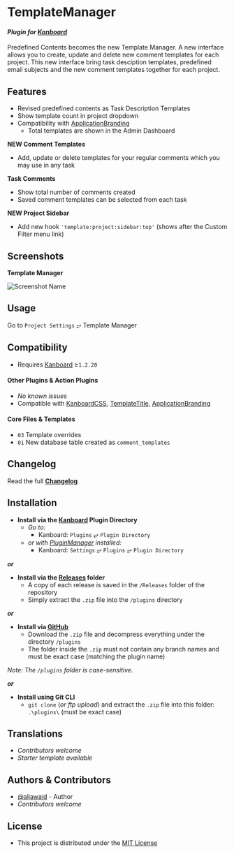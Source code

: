 # TemplateManager

#### _Plugin for [Kanboard](https://github.com/fguillot/kanboard "Kanboard - Kanban Project Management Software")_

Predefined Contents becomes the new Template Manager. A new interface allows you to create, update and delete new comment templates for each project. This new interface bring task desciption templates, predefined email subjects and the new comment templates together for each project.


Features
-------------

- Revised predefined contents as Task Description Templates
- Show template count in project dropdown
- Compatibility with [ApplicationBranding](https://github.com/aljawaid/ApplicationBranding)
  - Total templates are shown in the Admin Dashboard

**NEW Comment Templates**
- Add, update or delete templates for your regular comments which you may use in any task

**Task Comments**
- Show total number of comments created
- Saved comment templates can be selected from each task

**NEW Project Sidebar**
- Add new hook `'template:project:sidebar:top'` (shows after the Custom Filter menu link)


Screenshots
----------

**Template Manager**  

![Screenshot Name](../master/Screenshots/screenshot-name.png "Read Screenshot Name")


Usage
-------------

Go to `Project Settings` &#10562; Template Manager


Compatibility
-------------

- Requires [Kanboard](https://github.com/fguillot/kanboard "Kanboard - Kanban Project Management Software") ≥`1.2.20`

#### Other Plugins & Action Plugins
- _No known issues_
- Compatible with [KanboardCSS](https://github.com/aljawaid/KanboardCSS), [TemplateTitle](https://github.com/creecros/TemplateTitle), [ApplicationBranding](https://github.com/aljawaid/ApplicationBranding)
#### Core Files & Templates
- `03` Template overrides
- `01` New database table created as `comment_templates`


Changelog
---------

Read the full [**Changelog**](../master/changelog.md "See changes")
 

Installation
------------

- **Install via the [Kanboard](https://github.com/fguillot/kanboard "Kanboard - Kanban Project Management Software") Plugin Directory**
  - _Go to:_
    - Kanboard: `Plugins` &#10562; `Plugin Directory`
  - _or with [PluginManager](https://github.com/aljawaid/PluginManager) installed:_
    - Kanboard: `Settings` &#10562; `Plugins` &#10562; `Plugin Directory`

**_or_**

- **Install via the [Releases](../master/Releases/ "A copy of each release is saved in the folder") folder**
  - A copy of each release is saved in the `/Releases` folder of the repository
  - Simply extract the `.zip` file into the `/plugins` directory

**_or_**

- **Install via [GitHub](https://github.com/aljawaid "Find the correct plugin from the list of repositories")**
  - Download the `.zip` file and decompress everything under the directory `/plugins`
  - The folder inside the `.zip` must not contain any branch names and must be exact case (matching the plugin name)

_Note: The `/plugins` folder is case-sensitive._

**_or_**

- **Install using Git CLI**
  - `git clone` (_or ftp upload_) and extract the `.zip` file into this folder: `.\plugins\` (must be exact case)


Translations
------------

- _Contributors welcome_
- _Starter template available_

Authors & Contributors
----------------------

- [@aljawaid](https://github.com/aljawaid) - Author
- _Contributors welcome_


License
-------
- This project is distributed under the [MIT License](../master/LICENSE "Read The MIT license")

